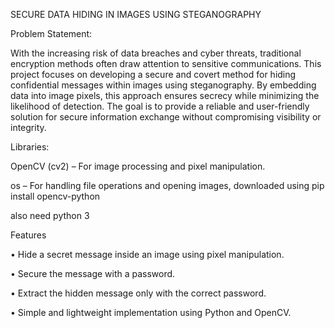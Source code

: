 SECURE DATA HIDING IN IMAGES USING STEGANOGRAPHY

Problem Statement:

With the increasing risk of data breaches and cyber threats, traditional encryption methods often draw attention to sensitive communications. This project focuses on developing a secure and covert method for hiding confidential messages within images using steganography. By embedding data into image pixels, this approach ensures secrecy while minimizing the likelihood of detection. The goal is to provide a reliable and user-friendly solution for secure information exchange without compromising visibility or integrity.

Libraries:

OpenCV (cv2) – For image processing and pixel manipulation.

os – For handling file operations and opening images, downloaded using pip install opencv-python

also need python 3

Features

• Hide a secret message inside an image using pixel manipulation.

• Secure the message with a password.

• Extract the hidden message only with the correct password.

• Simple and lightweight implementation using Python and OpenCV.
